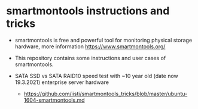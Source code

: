 # smartmontools instructions and tricks

* smartmontools is free and powerful tool for monitoring physical storage hardware, more information <https://www.smartmontools.org/>

* This repository contains some instructions and user cases of smartmontools.

* SATA SSD vs SATA RAID10 speed test with ~10 year old (date now 19.3.2021) enterprise server hardware
    * <https://github.com/iisti/smartmontools_tricks/blob/master/ubuntu-1604-smartmontools.md>
